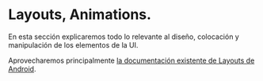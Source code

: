 # Layouts, Animations.

En esta sección explicaremos todo lo relevante al diseño, colocación y manipulación de los elementos de la UI.

Aprovecharemos principalmente [la documentación existente de Layouts de Android](https://developer.android.com/guide/topics/ui/declaring-layout).

